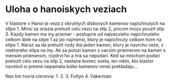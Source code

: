 # Uloha o hanoiskych veziach

V klastore v Hanoi je veza z okruhlych diskovych kamenov napichnutych na stlpe 1. 
Mnisi sa snazia prelozit celu vezu na stlp 2, pricom mozu pouzit stlp 3. 
Kazdy kamen ma iny priemer - postupne od najvacsieho napichnuteho celkom dole 
na stlpe 1 az po najmensi, ktory je napichnuty celkom hore na stlpe 1.
Naraz sa da prelozit vzdy iba jeden kamen, ktory je navrchu veze, z niektoreho
stlpa na iny. Ak sa polozi kamen s vacsim priemerom na kamen s mensim priemerom,
rozdrvi ho a hra sa nepodari. Ked sa mnichom podari prelozit celu vezu na stlp 2,
nastane koniec sveta, len nikto, kto klastor navstivil si presne nepamata
kolko kamenov mnisi prekladaju...

Nas tim tvoria clenovia:
1. 
2. 
3. Foltyn
4. Vakerman
